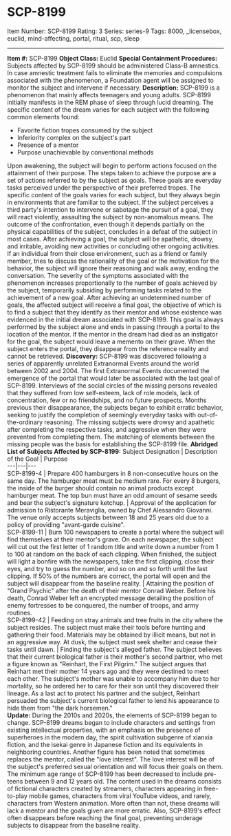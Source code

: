 # SCP-8199
Item Number: SCP-8199
Rating: 3
Series: series-9
Tags: 8000, _licensebox, euclid, mind-affecting, portal, ritual, scp, sleep

---

**Item #:** SCP-8199
**Object Class:** Euclid
**Special Containment Procedures:** Subjects affected by SCP-8199 should be administered Class-B amnestics. In case amnestic treatment fails to eliminate the memories and compulsions associated with the phenomenon, a Foundation agent will be assigned to monitor the subject and intervene if necessary.
**Description:** SCP-8199 is a phenomenon that mainly affects teenagers and young adults. SCP-8199 initially manifests in the REM phase of sleep through lucid dreaming. The specific content of the dream varies for each subject with the following common elements found:
  * Favorite fiction tropes consumed by the subject
  * Inferiority complex on the subject's part
  * Presence of a mentor
  * Purpose unachievable by conventional methods

Upon awakening, the subject will begin to perform actions focused on the attainment of their purpose. The steps taken to achieve the purpose are a set of actions referred to by the subject as goals. These goals are everyday tasks perceived under the perspective of their preferred tropes. The specific content of the goals varies for each subject, but they always begin in environments that are familiar to the subject. If the subject perceives a third party's intention to intervene or sabotage the pursuit of a goal, they will react violently, assaulting the subject by non-anomalous means. The outcome of the confrontation, even though it depends partially on the physical capabilities of the subject, concludes in a defeat of the subject in most cases.
After achieving a goal, the subject will be apathetic, drowsy, and irritable, avoiding new activities or concluding other ongoing activities.
If an individual from their close environment, such as a friend or family member, tries to discuss the rationality of the goal or the motivation for the behavior, the subject will ignore their reasoning and walk away, ending the conversation. The severity of the symptoms associated with the phenomenon increases proportionally to the number of goals achieved by the subject, temporarily subsiding by performing tasks related to the achievement of a new goal.
After achieving an undetermined number of goals, the affected subject will receive a final goal, the objective of which is to find a subject that they identify as their mentor and whose existence was evidenced in the initial dream associated with SCP-8199. This goal is always performed by the subject alone and ends in passing through a portal to the location of the mentor. If the mentor in the dream had died as an instigator for the goal, the subject would leave a memento on their grave. When the subject enters the portal, they disappear from the reference reality and cannot be retrieved.
**Discovery:** SCP-8199 was discovered following a series of apparently unrelated Extranormal Events around the world between 2002 and 2004. The first Extranormal Events documented the emergence of the portal that would later be associated with the last goal of SCP-8199. Interviews of the social circles of the missing persons revealed that they suffered from low self-esteem, lack of role models, lack of concentration, few or no friendships, and no future prospects. Months previous their disappearance, the subjects began to exhibit erratic behavior, seeking to justify the completion of seemingly everyday tasks with out-of-the-ordinary reasoning. The missing subjects were drowsy and apathetic after completing the respective tasks, and aggressive when they were prevented from completing them. The matching of elements between the missing people was the basis for establishing the SCP-8199 file.
**Abridged List of Subjects Affected by SCP-8199:**
Subject Designation | Description of the Goal | Purpose  
---|---|---  
SCP-8199-4 | Prepare 400 hamburgers in 8 non-consecutive hours on the same day. The hamburger meat must be medium rare. For every 8 burgers, the inside of the burger should contain no animal products except hamburger meat. The top bun must have an odd amount of sesame seeds and bear the subject's signature ketchup. | Approval of the application for admission to Ristorante Meraviglia, owned by Chef Alessandro Giovanni. The venue only accepts subjects between 18 and 25 years old due to a policy of providing "avant-garde cuisine".  
SCP-8199-11 | Burn 100 newspapers to create a portal where the subject will find themselves at their mentor's grave. On each newspaper, the subject will cut out the first letter of 1 random title and write down a number from 1 to 100 at random on the back of each clipping. When finished, the subject will light a bonfire with the newspapers, take the first clipping, close their eyes, and try to guess the number, and so on and so forth until the last clipping. If 50% of the numbers are correct, the portal will open and the subject will disappear from the baseline reality. | Attaining the position of "Grand Psychic" after the death of their mentor Conrad Weber. Before his death, Conrad Weber left an encrypted message detailing the position of enemy fortresses to be conquered, the number of troops, and army routines.  
SCP-8199-42 | Feeding on stray animals and tree fruits in the city where the subject resides. The subject must make their tools before hunting and gathering their food. Materials may be obtained by illicit means, but not in an aggressive way. At dusk, the subject must seek shelter and cease their tasks until dawn. | Finding the subject's alleged father. The subject believes that their current biological father is their mother's second partner, who met a figure known as "Reinhart, the First Pilgrim." The subject argues that Reinhart met their mother 14 years ago and they were destined to meet each other. The subject's mother was unable to accompany him due to her mortality, so he ordered her to care for their son until they discovered their lineage. As a last act to protect his partner and the subject, Reinhart persuaded the subject's current biological father to lend his appearance to hide them from "the dark horsemen."  
**Update:** During the 2010s and 2020s, the elements of SCP-8199 began to change. SCP-8199 dreams began to include characters and settings from existing intellectual properties, with an emphasis on the presence of superheroes in the modern day, the spirit cultivation subgenre of xianxia fiction, and the isekai genre in Japanese fiction and its equivalents in neighboring countries. Another figure has been noted that sometimes replaces the mentor, called the "love interest". The love interest will be of the subject's preferred sexual orientation and will focus their goals on them.
The minimum age range of SCP-8199 has been decreased to include pre-teens between 9 and 12 years old. The content used in the dreams consists of fictional characters created by streamers, characters appearing in free-to-play mobile games, characters from viral YouTube videos, and rarely, characters from Western animation. More often than not, these dreams will lack a mentor and the goals given are more erratic. Also, SCP-8199's effect often disappears before reaching the final goal, preventing underage subjects to disappear from the baseline reality.